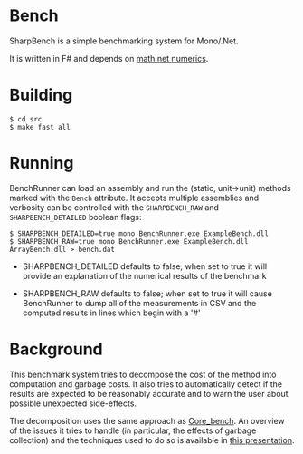 Bench
=====

SharpBench is a simple benchmarking system for Mono/.Net.

It is written in F# and depends on [math.net
numerics](http://numerics.mathdotnet.com).

# Building

    $ cd src
    $ make fast all

# Running

BenchRunner can load an assembly and run the (static, unit->unit)
methods marked with the `Bench` attribute.  It accepts multiple
assemblies and verbosity can be controlled with the `SHARPBENCH_RAW`
and `SHARPBENCH_DETAILED` boolean flags:

    $ SHARPBENCH_DETAILED=true mono BenchRunner.exe ExampleBench.dll
    $ SHARPBENCH_RAW=true mono BenchRunner.exe ExampleBench.dll ArrayBench.dll > bench.dat

* SHARPBENCH_DETAILED defaults to false; when set to true it will
  provide an explanation of the numerical results of the benchmark

* SHARPBENCH_RAW defaults to false; when set to true it will cause
  BenchRunner to dump all of the measurements in CSV and the computed
  results in lines which begin with a '#'

# Background

This benchmark system tries to decompose the cost of the method into
computation and garbage costs. It also tries to automatically detect
if the results are expected to be reasonably accurate and to warn the
user about possible unexpected side-effects.

The decomposition uses the same approach as
[Core_bench](https://github.com/janestreet/core_bench). An overview of
the issues it tries to handle (in particular, the effects of garbage
collection) and the techniques used to do so is available in [this
presentation](http://ocaml.org/meetings/ocaml/2013/slides/james.pdf).

